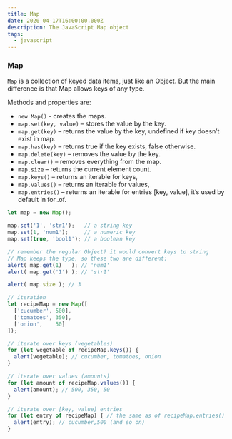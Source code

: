 ```yaml
---
title: Map
date: 2020-04-17T16:00:00.000Z
description: The JavaScript Map object
tags:
  - javascript
---
```

### Map
<code>Map</code> is a collection of keyed data items, just like an Object. But the main difference is that Map allows keys of any type.

Methods and properties are:
- <code>new Map()</code> - creates the maps.
- <code>map.set(key, value)</code> – stores the value by the key.
- <code>map.get(key)</code> – returns the value by the key, undefined if key doesn’t exist in map.
- <code>map.has(key)</code> – returns true if the key exists, false otherwise.
- <code>map.delete(key)</code> – removes the value by the key.
- <code>map.clear()</code> – removes everything from the map.
- <code>map.size</code> – returns the current element count.
- <code>map.keys()</code> – returns an iterable for keys,
- <code>map.values()</code> – returns an iterable for values,
- <code>map.entries()</code> – returns an iterable for entries [key, value], it’s used by default in for..of.

```javascript
let map = new Map();

map.set('1', 'str1');   // a string key
map.set(1, 'num1');     // a numeric key
map.set(true, 'bool1'); // a boolean key

// remember the regular Object? it would convert keys to string
// Map keeps the type, so these two are different:
alert( map.get(1)   ); // 'num1'
alert( map.get('1') ); // 'str1'

alert( map.size ); // 3

// iteration
let recipeMap = new Map([
  ['cucumber', 500],
  ['tomatoes', 350],
  ['onion',    50]
]);

// iterate over keys (vegetables)
for (let vegetable of recipeMap.keys()) {
  alert(vegetable); // cucumber, tomatoes, onion
}

// iterate over values (amounts)
for (let amount of recipeMap.values()) {
  alert(amount); // 500, 350, 50
}

// iterate over [key, value] entries
for (let entry of recipeMap) { // the same as of recipeMap.entries()
  alert(entry); // cucumber,500 (and so on)
}
```
